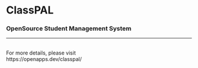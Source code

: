 # ClassPAL
<h3>OpenSource Student Management System</h3>
<hr>
<br>For more details, please visit  
<br>https://openapps.dev/classpal/

